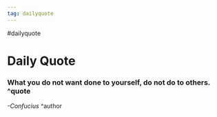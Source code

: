 ```yaml
---
tag: dailyquote
---
```


#dailyquote

# Daily Quote

### What you do not want done to yourself, do not do to others. ^quote
*-Confucius* ^author
